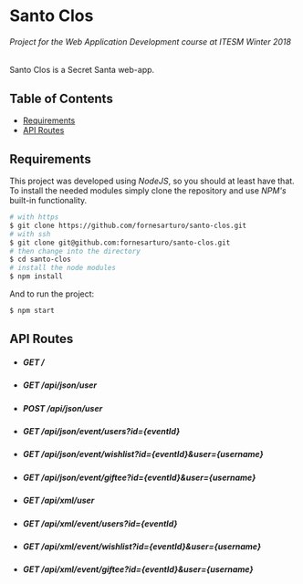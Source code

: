 # Santo Clos
###### Project for the Web Application Development course at ITESM Winter 2018

Santo Clos is a Secret Santa web-app.

## Table of Contents
* [Requirements](#requirements)
* [API Routes](#api-routes)

## Requirements

This project was developed using *NodeJS*, so you should at least have that. To install the needed modules simply clone the repository and use *NPM's* built-in functionality.

```bash
# with https
$ git clone https://github.com/fornesarturo/santo-clos.git
# with ssh
$ git clone git@github.com:fornesarturo/santo-clos.git
# then change into the directory
$ cd santo-clos
# install the node modules
$ npm install
```

And to run the project:

```bash
$ npm start
```

## API Routes

* ##### GET /
* ##### GET /api/json/user
* ##### POST /api/json/user
* ##### GET /api/json/event/users?id={eventId}
* ##### GET /api/json/event/wishlist?id={eventId}&user={username}
* ##### GET /api/json/event/giftee?id={eventId}&user={username}
* ##### GET /api/xml/user
* ##### GET /api/xml/event/users?id={eventId}
* ##### GET /api/xml/event/wishlist?id={eventId}&user={username}
* ##### GET /api/xml/event/giftee?id={eventId}&user={username}